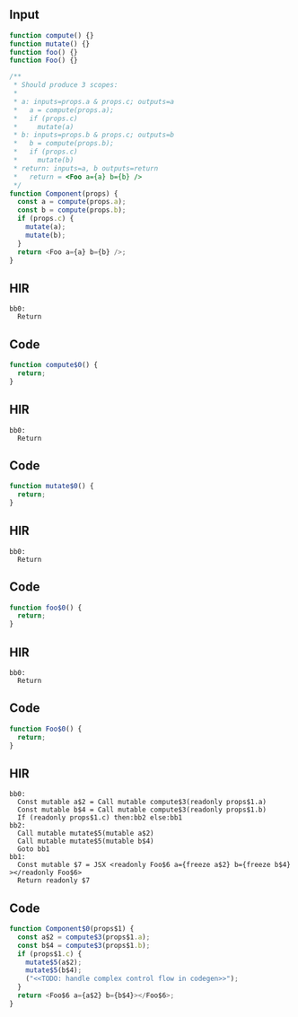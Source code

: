 
## Input

```javascript
function compute() {}
function mutate() {}
function foo() {}
function Foo() {}

/**
 * Should produce 3 scopes:
 *
 * a: inputs=props.a & props.c; outputs=a
 *   a = compute(props.a);
 *   if (props.c)
 *     mutate(a)
 * b: inputs=props.b & props.c; outputs=b
 *   b = compute(props.b);
 *   if (props.c)
 *     mutate(b)
 * return: inputs=a, b outputs=return
 *   return = <Foo a={a} b={b} />
 */
function Component(props) {
  const a = compute(props.a);
  const b = compute(props.b);
  if (props.c) {
    mutate(a);
    mutate(b);
  }
  return <Foo a={a} b={b} />;
}

```

## HIR

```
bb0:
  Return
```

## Code

```javascript
function compute$0() {
  return;
}

```
## HIR

```
bb0:
  Return
```

## Code

```javascript
function mutate$0() {
  return;
}

```
## HIR

```
bb0:
  Return
```

## Code

```javascript
function foo$0() {
  return;
}

```
## HIR

```
bb0:
  Return
```

## Code

```javascript
function Foo$0() {
  return;
}

```
## HIR

```
bb0:
  Const mutable a$2 = Call mutable compute$3(readonly props$1.a)
  Const mutable b$4 = Call mutable compute$3(readonly props$1.b)
  If (readonly props$1.c) then:bb2 else:bb1
bb2:
  Call mutable mutate$5(mutable a$2)
  Call mutable mutate$5(mutable b$4)
  Goto bb1
bb1:
  Const mutable $7 = JSX <readonly Foo$6 a={freeze a$2} b={freeze b$4} ></readonly Foo$6>
  Return readonly $7
```

## Code

```javascript
function Component$0(props$1) {
  const a$2 = compute$3(props$1.a);
  const b$4 = compute$3(props$1.b);
  if (props$1.c) {
    mutate$5(a$2);
    mutate$5(b$4);
    ("<<TODO: handle complex control flow in codegen>>");
  }
  return <Foo$6 a={a$2} b={b$4}></Foo$6>;
}

```
      